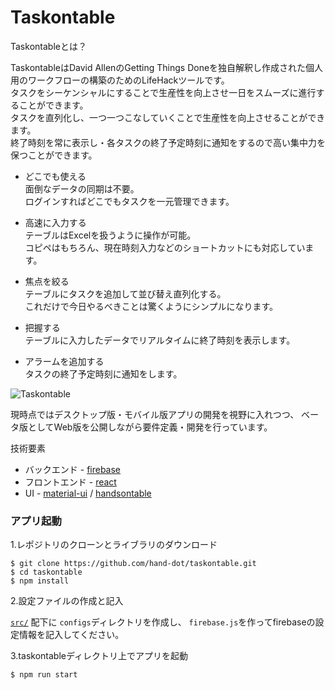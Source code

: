 # Taskontable

Taskontableとは？

TaskontableはDavid AllenのGetting Things Doneを独自解釈し作成された個人用のワークフローの構築のためのLifeHackツールです。  
タスクをシーケンシャルにすることで生産性を向上させ一日をスムーズに進行することができます。  
タスクを直列化し、一つ一つこなしていくことで生産性を向上させることができます。  
終了時刻を常に表示し・各タスクの終了予定時刻に通知をするので高い集中力を保つことができます。  

* どこでも使える  
面倒なデータの同期は不要。  
ログインすればどこでもタスクを一元管理できます。


* 高速に入力する  
テーブルはExcelを扱うように操作が可能。  
コピペはもちろん、現在時刻入力などのショートカットにも対応しています。


* 焦点を絞る  
テーブルにタスクを追加して並び替え直列化する。  
これだけで今日やるべきことは驚くようにシンプルになります。


* 把握する  
テーブルに入力したデータでリアルタイムに終了時刻を表示します。


* アラームを追加する  
タスクの終了予定時刻に通知をします。

![Taskontable](https://user-images.githubusercontent.com/24843808/34078056-1ade29a6-e356-11e7-95c6-baec49181f12.png)


現時点ではデスクトップ版・モバイル版アプリの開発を視野に入れつつ、
ベータ版としてWeb版を公開しながら要件定義・開発を行っています。


技術要素
 * バックエンド - [firebase](https://firebase.google.com/)
 * フロントエンド - [react](https://reactjs.org/)
 * UI - [material-ui](https://material-ui-next.com/) / [handsontable](https://handsontable.com/)

### アプリ起動

1.レポジトリのクローンとライブラリのダウンロード
```
$ git clone https://github.com/hand-dot/taskontable.git
$ cd taskontable
$ npm install
```

2.設定ファイルの作成と記入

[`src/`](https://github.com/hand-dot/taskontable/tree/master/src) 配下に `configs`ディレクトリを作成し、
`firebase.js`を作ってfirebaseの設定情報を記入してください。

3.taskontableディレクトリ上でアプリを起動
```
$ npm run start
```
